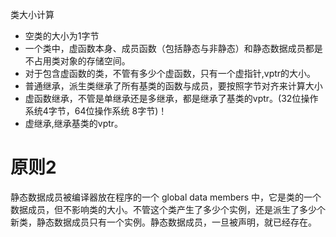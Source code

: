 类大小计算
- 空类的大小为1字节
- 一个类中，虚函数本身、成员函数（包括静态与非静态）和静态数据成员都是不占用类对象的存储空间。
- 对于包含虚函数的类，不管有多少个虚函数，只有一个虚指针,vptr的大小。
- 普通继承，派生类继承了所有基类的函数与成员，要按照字节对齐来计算大小
- 虚函数继承，不管是单继承还是多继承，都是继承了基类的vptr。(32位操作系统4字节，64位操作系统 8字节)！
- 虚继承,继承基类的vptr。

# 原则2
静态数据成员被编译器放在程序的一个 global data members 中，它是类的一个数据成员，但不影响类的大小。不管这个类产生了多少个实例，还是派生了多少个新类，静态数据成员只有一个实例。静态数据成员，一旦被声明，就已经存在。